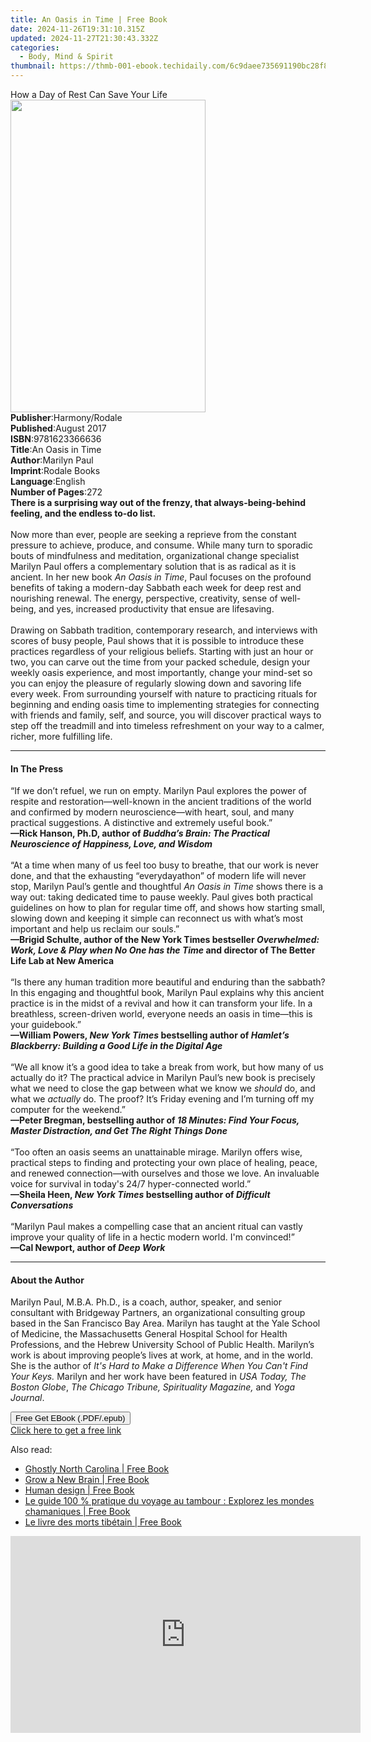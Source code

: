 ```yaml
---
title: An Oasis in Time | Free Book
date: 2024-11-26T19:31:10.315Z
updated: 2024-11-27T21:30:43.332Z
categories:
  - Body, Mind & Spirit
thumbnail: https://thmb-001-ebook.techidaily.com/6c9daee735691190bc28f862a77fb4d663b2c4cfbe636835b29cbcee1e3a4ec4.jpg
---
```

<main id="book-container">
  <div class="flex flex-col">
    <div class="book-brief flex-1 py-6 px-4 sm:p-6 md:py-10 md:px-8">
      <!-- brief-->
      <div class="book-brief-main">How a Day of Rest Can Save Your Life</div>
    </div>
    <div
      class="book-meta-info flex-1 grid gap-4 col-start-1 col-end-3 row-start-1 sm:mb-6 sm:grid-cols-4 lg:gap-6 lg:col-start-2 lg:row-end-6 lg:row-span-6 lg:mb-0"
    >
      <div
        class="book-meta-info-left place-content-center mt-4 p-4 text-sm leading-6 col-start-2 col-span-2 dark:text-slate-400"
      >
        <img
          class="w-full h-500 object-cover rounded-lg sm:h-255 sm:col-span-2 lg:col-span-full"
          src="https://img-001-ebook.techidaily.com/550c3fd4da6bc20f3c9e8a58029a5e986e86b299c9b19c7829ce809f6fb71fde.jpg"
          alt=""
          width="312"
          height="500"
        />
      </div>
      <div
        class="book-meta-info-right mt-2 col-start-1 row-start-2 col-span-3 self-center"
      >
        <!-- meta data  -->
        <div class="flex flex-col px-4 md:px-8">
          <div class="flex-1">
            <strong>Publisher</strong>:<span class="px-2">Harmony/Rodale</span>
          </div>
          <div class="flex-1">
            <strong>Published</strong>:<span class="px-2">August 2017</span>
          </div>
          <div class="flex-1">
            <strong>ISBN</strong>:<span class="px-2">9781623366636</span>
          </div>
          <div class="flex-1">
            <strong>Title</strong>:<span class="px-2">An Oasis in Time</span>
          </div>
          <div class="flex-1">
            <strong>Author</strong>:<span class="px-2">Marilyn Paul</span>
          </div>
          <div class="flex-1">
            <strong>Imprint</strong>:<span class="px-2">Rodale Books</span>
          </div>
          <div class="flex-1">
            <strong>Language</strong>:<span class="px-2">English</span>
          </div>
          <div class="flex-1">
            <strong>Number of Pages</strong>:<span class="px-2">272</span>
          </div>
        </div>
      </div>
    </div>
    <div class="book-description flex-1 py-6 px-4 sm:p-6 md:py-10 md:px-8">
      <div class="book-description-main">
        <div accordion-content="" id="description">
          <b
            >There is a surprising way out of the frenzy, that
            always-being-behind feeling, and the endless to-do list.</b
          ><br /><br />Now more than ever, people are seeking a reprieve from
          the constant pressure to achieve, produce, and consume. While many
          turn to sporadic bouts of mindfulness and meditation, organizational
          change specialist Marilyn Paul offers a complementary solution that is
          as radical as it is ancient. In her new book <i>An Oasis in Time</i>,
          Paul focuses on the profound benefits of taking a modern-day Sabbath
          each week for deep rest and nourishing renewal. The energy,
          perspective, creativity, sense of well-being, and yes, increased
          productivity that ensue are lifesaving.<br /><br />Drawing on Sabbath
          tradition, contemporary research, and interviews with scores of busy
          people, Paul shows that it is possible to introduce these practices
          regardless of your religious beliefs. Starting with just an hour or
          two, you can carve out the time from your packed schedule, design your
          weekly oasis experience, and most importantly, change your mind-set so
          you can enjoy the pleasure of regularly slowing down and savoring life
          every week. From surrounding yourself with nature to practicing
          rituals for beginning and ending oasis time to implementing strategies
          for connecting with friends and family, self, and source, you will
          discover practical ways to step off the treadmill and into timeless
          refreshment on your way to a calmer, richer, more fulfilling life.
        </div>
        <div class="accordion-fader"></div>
      </div>
    </div>
    <div class="book-excerpts flex-1 py-6 px-4 sm:p-6 md:py-10 md:px-8">
      <!-- excerpts-->
      <div class="book-excerpts-main">
        <hr />
        <h4 class="placeholder placeholder-heading">
          <span>In The Press</span>
        </h4>
        <p>
          “If we don’t refuel, we run on empty. Marilyn Paul explores the power
          of respite and restoration—well-known in the ancient traditions of the
          world and confirmed by modern neuroscience—with heart, soul, and many
          practical suggestions. A distinctive and extremely useful book.”
          <br /><b
            >—Rick Hanson, Ph.D, author of
            <i
              >Buddha’s Brain: The Practical Neuroscience of Happiness, Love,
              and Wisdom</i
            ></b
          ><br /><br />“At a time when many of us feel too busy to breathe, that
          our work is never done, and that the exhausting “everydayathon” of
          modern life will never stop, Marilyn Paul’s gentle and thoughtful
          <i>An Oasis in Time</i> shows there is a way out: taking dedicated
          time to pause weekly. Paul gives both practical guidelines on how to
          plan for regular time off, and shows how starting small, slowing down
          and keeping it simple can reconnect us with what’s most important and
          help us reclaim our souls.” <br /><b
            >—Brigid Schulte, author of the New York Times bestseller
            <i>Overwhelmed: Work, Love &amp; Play when No One has the Time</i>
            and director of The Better Life Lab at New America</b
          ><br /><br />
          “Is there any human tradition more beautiful and enduring than the
          sabbath? In this engaging and thoughtful book, Marilyn Paul explains
          why this ancient practice is in the midst of a revival and how it can
          transform your life. In a breathless, screen-driven world, everyone
          needs an oasis in time—this is your guidebook.”<br /><b
            >—William Powers, <i>New York Times</i> bestselling author of
            <i>Hamlet’s Blackberry: Building a Good Life in the Digital Age</i
            ><br /></b
          ><br />“We all know it’s a good idea to take a break from work, but
          how many of us actually do it? The practical advice in Marilyn Paul’s
          new book is precisely what we need to close the gap between what we
          know we <i>should </i>do, and what we <i>actually</i> do. The proof?
          It’s Friday evening and I’m turning off my computer for the
          weekend.”<br /><b
            >—Peter Bregman, bestselling author of
            <i
              >18 Minutes: Find Your Focus, Master Distraction, and Get The
              Right Things Done</i
            ></b
          ><br /><br />“Too often an oasis seems an unattainable mirage. Marilyn
          offers wise, practical steps to finding and protecting your own place
          of healing, peace, and renewed connection—with ourselves and those we
          love. An invaluable voice for survival in today's 24/7 hyper-connected
          world.”<br />
          <b
            >—Sheila Heen, <i>New York Times</i> bestselling author of
            <i>Difficult Conversations</i></b
          ><br /><br />“Marilyn Paul makes a compelling case that an ancient
          ritual can vastly improve your quality of life in a hectic modern
          world. I'm convinced!”<br /><b
            >—Cal Newport, author of <i>Deep Work</i></b
          >
        </p>
      </div>
    </div>
    <div class="book-about-author flex-1 py-6 px-4 sm:p-6 md:py-10 md:px-8">
      <!-- about author-->
      <div class="book-main-author-main">
        <hr />
        <h4 class="placeholder placeholder-heading">
          <span>About the Author</span>
        </h4>
        <p>
          Marilyn Paul, M.B.A. Ph.D., is a coach, author, speaker, and senior
          consultant with Bridgeway Partners, an organizational consulting group
          based in the San Francisco Bay Area. Marilyn has taught at the Yale
          School of Medicine, the Massachusetts General Hospital School for
          Health Professions, and the Hebrew University School of Public Health.
          Marilyn’s work is about improving people’s lives at work, at home, and
          in the world. She is the author of
          <i>It's Hard to Make a Difference When You Can't Find Your Keys.</i>
          Marilyn and her work have been featured in
          <i>USA Today, The Boston Globe</i>,
          <i>The Chicago Tribune, Spirituality Magazine,</i> and
          <i>Yoga Journal</i>.
        </p>
      </div>
    </div>
    <div class="book-free-get flex-1 py-6 px-4 sm:p-6 md:py-10 md:px-8">
      <button
        id="btn-free-get"
        class="bg-blue-500 hover:bg-blue-700 text-white font-bold py-2 px-4 rounded"
      >
        Free Get EBook (.PDF/.epub)
      </button>
      <div id="countdown-display" class="px-2 text-lg mt-2"></div>
      <a
        id="free-link"
        class="hidden bg-blue-500 hover:bg-blue-700 text-white font-bold py-2 px-4 rounded"
        href="https://www.ebooks.com/en-us/book/96177233/an-oasis-in-time/marilyn-paul/"
        target="_blank"
        >Click here to get a free link</a
      >
    </div>
    <script>
      let countdownTime = 0;
      let countdownInterval = null;
      document
        .getElementById('btn-free-get')
        .addEventListener('click', startCountdown);
      function startCountdown() {
        countdownTime = new Date().getTime() + 60000 * 3;
        countdownInterval = setInterval(updateCountdown, 1000);
        document.getElementById('btn-free-get').disabled = true;
        document
          .getElementById('btn-free-get')
          .classList.add('bg-gray-500', 'cursor-not-allowed');
      }
      function updateCountdown() {
        let currentTime = new Date().getTime();
        let timeLeft = countdownTime - currentTime;
        let secondsLeft = Math.floor(timeLeft / 1000);
        document.getElementById('countdown-display').innerHTML =
          `Remaining time: ${secondsLeft} seconds.`;
        if (secondsLeft <= 0) {
          clearInterval(countdownInterval);
          document.getElementById('btn-free-get').classList.add('hidden');
          document.getElementById('free-link').classList.remove('hidden');
          document.getElementById('countdown-display').innerHTML = '';
        }
      }
    </script>
  </div>
</main>

<ins class="adsbygoogle"
      style="display:block"
      data-ad-client="ca-pub-7571918770474297"
      data-ad-slot="8358498916"
      data-ad-format="auto"
      data-full-width-responsive="true"></ins>
    

<span class="atpl-alsoreadstyle">Also read:</span>
<div><ul>
<li><a href="https://novels-ebooks.techidaily.com/211257436-9781476652108-ghostly-north-carolina/"><u>Ghostly North Carolina | Free Book</u></a></li>
<li><a href="https://novels-ebooks.techidaily.com/211257790--grow-a-new-brain/"><u>Grow a New Brain | Free Book</u></a></li>
<li><a href="https://novels-ebooks.techidaily.com/211257369-9782017229599-human-design/"><u>Human design | Free Book</u></a></li>
<li><a href="https://novels-ebooks.techidaily.com/211257379-9782889702336-le-guide-100-pratique-du-voyage-au-tambour-explorez-les-mondes-chamaniques/"><u>Le guide 100 % pratique du voyage au tambour : Explorez les mondes chamaniques | Free Book</u></a></li>
<li><a href="https://novels-ebooks.techidaily.com/211257371-9782017289678-le-livre-des-morts-tibetain/"><u>Le livre des morts tibétain | Free Book</u></a></li>
</ul></div>

<!-- affiliate ads begin -->
<iframe width="560" height="315" src="https://www.youtube.com/embed/1CdWd06fCwc?si=wzg-68q0jAksPRXp&autoplay=1" title="YouTube video player" frameborder="0" allow="accelerometer; autoplay; clipboard-write; encrypted-media; gyroscope; picture-in-picture; web-share" referrerpolicy="strict-origin-when-cross-origin" allowfullscreen></iframe>
<!-- affiliate ads end -->

